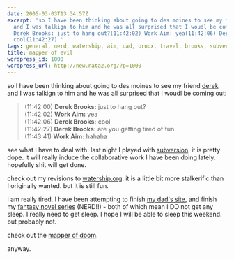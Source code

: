 ```yaml
---
date: 2005-03-03T13:34:57Z
excerpt: 'so I have been thinking about going to des moines to see my friend derek
  and I was talkign to him and he was all surprised that I woudl be coming out:(11:42:00)
  Derek Brooks: just to hang out?(11:42:02) Work Aim: yea(11:42:06) Derek Brooks:
  cool(11:42:27) '
tags: general, nerd, watership, aim, dad, broox, travel, brooks, subversion
title: mapper of evil
wordpress_id: 1000
wordpress_url: http://new.nata2.org/?p=1000
---
```


<p>so I have been thinking about going to des moines to see my friend <a href="http://derek.broox.com/" target="_self">derek</a> and I was talkign to him and he was all surprised that I woudl be coming out:</p><blockquote>(11:42:00) <strong>Derek Brooks:</strong> just to hang out?<br />(11:42:02) <strong>Work Aim:</strong> yea<br />(11:42:06) <strong>Derek Brooks:</strong> cool<br />(11:42:27) <strong>Derek Brooks:</strong> are you getting tired of fun<br />(11:43:41) <strong>Work Aim:</strong> hahaha<br /></blockquote><p>see what I have to deal with. last night I played with <a href="http://subversion.tigris.org/" target="_self">subversion</a>. it is pretty dope. it will really induce the collaborative work I have been doing lately. hopefully shit will get done. </p><p>check out my revisions to <a href="http://www.watership.org/" target="_self">watership.org</a>. it is a little bit more stalkerific than I originally wanted. but it is still fun. </p><p>i am really tired. I have been attempting to finish <a href="http://www.propertytechnica.com/" target="_self">my dad's site</a>, and finish my <a href="http://www.amazon.com/exec/obidos/tg/stores/series/-/396/paperback/102-0184019-0095363" target="_self">fantasy novel series</a> (NERD!!) - both of which mean I DO not get any sleep. I really need to get sleep. I hope I will be able to sleep this weekend. but probably not. </p><p>check out the <a href="http://mapper.ofdoom.com/index.pike" target="_self">mapper of doom</a>.</p><p>anyway. </p>
